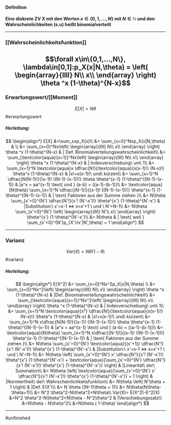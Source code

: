 #### Definition
**Eine diskrete ZV X mit den Werten $x\in \{ 0,1,...,N\}$ mit $N \in \mathbb{N}$ und den Wahrscheinlichkeiten (s.u) heißt binomialverteilt**

----------------------- 

### [[Wahrscheinlichkeitsfunktion]]

$$\forall x\in\{0,1,...,N\}, \lambda\in[0,1]:p_X(x|N,\theta) = \left( \begin{array}{llll}
N\\
x\\ 
\end{array} \right) \theta ^x (1-\theta)^{N-x}$$
----------------
### Erwartungswert/[[Moment]]

$$E[X] = N \theta$$ #erwartungswert

##### Herleitung:
$$
\begin{align*}
    E[X] &=\sum_xxp_X(x)\\
    &= \sum_{x=0}^Nxp_X(x|N,\theta) & \\
    &= \sum_{x=0}^Nx\left( \begin{array}{llll}
N\\
x\\
\end{array} \right) \theta ^x (1-\theta)^{N-x} & | Def. Binomialverteilungswahrscheinlichkeit\\
&= \sum_{\textcolor{aqua}{x=1}}^Nx\left( \begin{array}{llll}
N\\
x\\
\end{array} \right) \theta ^x (1-\theta)^{N-x} & | Indexverschiebung\ um\ 1\\
&= \sum_{x=1}^N \textcolor{aqua}x \dfrac{N!}{\textcolor{aqua}{x(x-1)!} (N-x)!} \theta^x (1-\theta)^{N-x} & |x!=x(x-1)!\ und\ kürzen\\
&= \sum_{x=1}^N \dfrac{N(N-1)!}{(x-1)! ((N-1)-(x-1))!} \theta \theta^{x-1} (1-\theta)^{(N-1)-(x-1)} & |a^x = aa^{x-1} \text{ und } (a-b) = ((a-1)-(b-1))\\
&= \textcolor{aqua}{N\theta} \sum_{x=1}^N \dfrac{(N-1)!}{(x-1)! ((N-1)-(x-1))!} \theta^{x-1} (1-\theta)^{(N-1)-(x-1)} & | \text{ Faktoren aus der Summe ziehen }\\
&= N\theta \sum_{x'=0}^{N'} \dfrac{N'!}{x'! (N'-x')!} \theta^{x'} (1-\theta)^{N'-x'} & |Substitution:\ x'=x-1 <=> x=x'+1 \ und \ N'=N-1\\
&= N\theta \sum_{x'=0}^{N'} \left( \begin{array}{llll}
N'\\
x\\
\end{array} \right) \theta^{x'} (1-\theta)^{N'-x'}\\
&= N\theta & | \text{ weil } \sum_{x'=0}^{N'}p_{X'}(x'|N',\theta) = 1 
\end{align*}
$$

-------------
### Varianz
$$
Var(X) = N\theta(1-\theta)
$$
#varianz
##### Herleitung:
$$
\begin{align*}
    E(X^2) &= \sum_{x=0}^Nx^2p_X(x|N,\theta)  \\
    &= \sum_{x=0}^Nx^2\left( \begin{array}{llll}
N\\
x\\
\end{array} \right) \theta ^x (1-\theta)^{N-x} & |Def. Binomialverteilungswahrscheinlichkeit\\
&= \sum_{\textcolor{aqua}{x=1}}^Nx^2\left( \begin{array}{llll}
N\\
x\\
\end{array} \right) \theta ^x (1-\theta)^{N-x} & | Indexverschiebung\ um\ 1\\
&= \sum_{x=1}^N \textcolor{aqua}{x²} \dfrac{N!}{\textcolor{aqua}{x(x-1)!} (N-x)!} \theta^x (1-\theta)^{N-x} & |x!=x(x-1)!\ und\ kürzen\\
&= \sum_{x=1}^N x\dfrac{N(N-1)!}{(x-1)! ((N-1)-(x-1))!} \theta \theta^{x-1} (1-\theta)^{(N-1)-(x-1)} & |a^x = aa^{x-1} \text{ und } (a-b) = ((a-1)-(b-1))\\
&= \textcolor{aqua}{N\theta} \sum_{x=1}^N x\dfrac{(N-1)!}{(x-1)! ((N-1)-(x-1))!} \theta^{x-1} (1-\theta)^{(N-1)-(x-1)} & | \text{ Faktoren aus der Summe ziehen }\\
&= N\theta \sum_{x'=0}^{N'} \textcolor{aqua}{(x'+1)} \dfrac{N'!}{x'! (N'-x')!} \theta^{x'} (1-\theta)^{N'-x'} & |Substitution:\ x'=x-1 <=> x=x'+1 \ und \ N'=N-1\\
&= N\theta \left( \sum_{x'=0}^{N'} x' \dfrac{N'!}{x'! (N'-x')!} \theta^{x'} (1-\theta)^{N'-x'} + \textcolor{aqua}{\sum_{x'=0}^{N'} \dfrac{N'!}{x'! (N'-x')!} \theta^{x'} (1-\theta)^{N'-x'}} \right) & |Linearität\ der\ Summation\\
&= N\theta \left( \textcolor{aqua}{\sum_{x'=0}^{N'} x' \dfrac{N'!}{x'! (N'-x')!} \theta^{x'} (1-\theta)^{N'-x'}} + 1 \right) & |Normiertheit\ der\ Wahrscheinlichkeitsfunktion\\
&= N\theta \left( N'\theta  + 1 \right) & |Def. E(X')\\
&= N \theta ((N-1)\theta + 1)\\
&= N\theta(N\theta-\theta+1)\\
&= N^2 \theta^2-N\theta^2+N\theta\\
Var(X)= E(X^2)-E^2(X) &=N^2 \theta^2-N\theta^2+N\theta - N^2\theta^2 & |Verschiebungssatz\\
&=N\theta - N\theta^2\\
&=N\theta ( 1-\theta)
\end{align*}
$$

---------------

#unfinished 